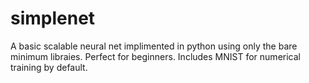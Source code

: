 # simplenet
A basic scalable neural net implimented in python using only the bare minimum libraies. Perfect for beginners. Includes MNIST for numerical training by default.
